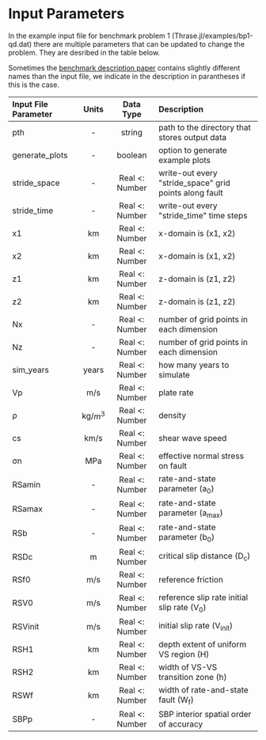 # Input Parameters

In the example input file for benchmark problem 1 (Thrase.jl/examples/bp1-qd.dat) there are multiple parameters that can be updated to change the problem.
They are desribed in the table below. 

Sometimes the [benchmark description paper](https://strike.scec.org/cvws/seas/download/SEAS_BP1_QD.pdf) contains slightly different names than the input file, we indicate in the description in parantheses if this is the case.

| Input File Parameter | Units | Data Type | Description | 
| :-------- | :--------: | :--------: | :-------- | 
| pth | - | string | path to the directory that stores output data 
| generate_plots | - | boolean | option to generate example plots
| stride_space | - | Real <: Number | write-out every "stride_space" grid points along fault
| stride_time | - | Real <: Number | write-out every "stride_time" time steps
| x1 | km | Real <: Number | x-domain is (x1, x2)
| x2 | km | Real <: Number | x-domain is (x1, x2)
| z1 | km | Real <: Number | z-domain is (z1, z2)
| z2 | km | Real <: Number | z-domain is (z1, z2)
| Nx | - | Real <: Number | number of grid points in each dimension
| Nz | - | Real <: Number | number of grid points in each dimension
| sim_years | years | Real <: Number | how many years to simulate
| Vp | m/s | Real <: Number | plate rate
| ρ | kg/$m^3$ | Real <: Number | density
| cs | km/s | Real <: Number | shear wave speed
| σn | MPa | Real <: Number | effective normal stress on fault
| RSamin | - | Real <: Number | rate-and-state parameter (a<sub>0</sub>)
| RSamax | - | Real <: Number | rate-and-state parameter (a<sub>max</sub>)
| RSb | - | Real <: Number | rate-and-state parameter (b<sub>0</sub>)
| RSDc | m | Real <: Number | critical slip distance (D<sub>c</sub>)
| RSf0 | m/s | Real <: Number | reference friction 
| RSV0 | m/s | Real <: Number | reference slip rate initial slip rate (V<sub>0</sub>)
| RSVinit | m/s | Real <: Number | initial slip rate (V<sub>init</sub>)
| RSH1 | km | Real <: Number | depth extent of uniform VS region (H)
| RSH2 | km | Real <: Number | width of VS-VS transition zone (h)
| RSWf | km | Real <: Number | width of rate-and-state fault (W<sub>f</sub>)
| SBPp | - | Real <: Number | SBP interior spatial order of accuracy
